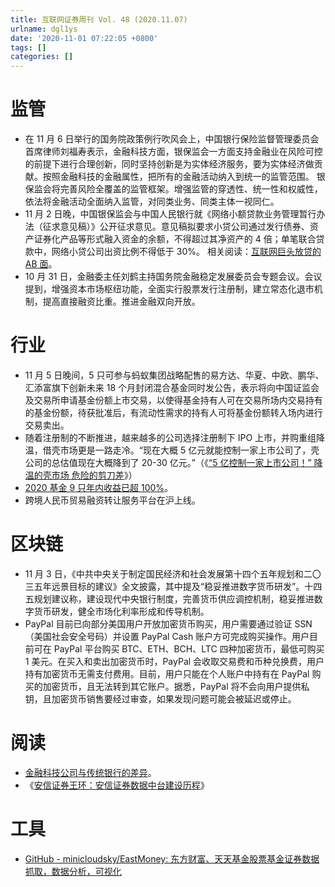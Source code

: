 ```yaml
---
title: 互联网证券周刊 Vol. 48 (2020.11.07)
urlname: dgl1ys
date: '2020-11-01 07:22:05 +0800'
tags: []
categories: []
---
```


# 监管

- 在 11 月 6 日举行的国务院政策例行吹风会上，中国银行保险监督管理委员会首席律师刘福寿表示，金融科技方面，银保监会一方面支持金融业在风险可控的前提下进行合理创新，同时坚持创新是为实体经济服务，要为实体经济做贡献。按照金融科技的金融属性，把所有的金融活动纳入到统一的监管范围。
  银保监会将完善风险全覆盖的监管框架。增强监管的穿透性、统一性和权威性，依法将金融活动全面纳入监管，对同类业务、同类主体一视同仁。
- 11 月 2 日晚，中国银保监会与中国人民银行就《网络小额贷款业务管理暂行办法（征求意见稿）》公开征求意见。意见稿拟要求小贷公司通过发行债券、资产证券化产品等形式融入资金的余额，不得超过其净资产的 4 倍；单笔联合贷款中，网络小贷公司出资比例不得低于 30%。
  相关阅读：[互联网巨头放贷的 AB 面](https://mp.weixin.qq.com/s?__biz=MTQzMjE1NjQwMQ==∣=2655631680&idx=1&sn=1ee7dfff0e82d773e1bd88b46ee5341c&chksm=66de16de51a99fc8dbbd779b405ca10e4a6596f9873378f47ae37dd0dd1f67bd2107d2532d51&scene=0&xtrack=1)。
- 10 月 31 日，金融委主任刘鹤主持国务院金融稳定发展委员会专题会议。会议提到，增强资本市场枢纽功能，全面实行股票发行注册制，建立常态化退市机制，提高直接融资比重。推进金融双向开放。

# 行业

- 11 月 5 日晚间，5 只可参与蚂蚁集团战略配售的易方达、华夏、中欧、鹏华、汇添富旗下创新未来 18 个月封闭混合基金同时发公告，表示将向中国证监会及交易所申请基金份额上市交易，以使得基金持有人可在交易所场内交易持有的基金份额，待获批准后，有流动性需求的持有人可将基金份额转入场内进行交易卖出。
- 随着注册制的不断推进，越来越多的公司选择注册制下 IPO 上市，并购重组降温，借壳市场更是一路走冷。“现在大概 5 亿元就能控制一家上市公司了，壳公司的总估值现在大概降到了 20-30 亿元。”（《[“5 亿控制一家上市公司！” 降温的壳市场 危险的剪刀差](http://www.21jingji.com/2020/11-7/zMMDEzNzhfMTYwMzkzMg.html)》）
- [2020 基金 9 只年内收益已超 100%](https://m.21jingji.com/article/20201108/herald/a7aafcf0230a177e750ead69ca2adad1.html)。
- 跨境人民币贸易融资转让服务平台在沪上线。

# 区块链

- 11 月 3 日，《中共中央关于制定国民经济和社会发展第十四个五年规划和二〇三五年远景目标的建议》全文披露，其中提及“稳妥推进数字货币研发”。十四五规划建议称，建设现代中央银行制度，完善货币供应调控机制，稳妥推进数字货币研发，健全市场化利率形成和传导机制。
- PayPal 目前已向部分美国用户开放加密货币购买，用户需要通过验证 SSN（美国社会安全号码）并设置 PayPal Cash 账户方可完成购买操作。用户目前可在 PayPal 平台购买 BTC、ETH、BCH、LTC 四种加密货币，最低可购买 1 美元。在买入和卖出加密货币时，PayPal 会收取交易费和币种兑换费，用户持有加密货币无需支付费用。目前，用户只能在个人账户中持有在 PayPal 购买的加密货币，且无法转到其它账户。据悉，PayPal 将不会向用户提供私钥，且加密货币销售要经过审查，如果发现问题可能会被延迟或停止。

# 阅读

- [金融科技公司与传统银行的差异](https://xueqiu.com/1556808774/162566846)。
- 《[安信证券王环：安信证券数据中台建设历程](https://www.sensorsdata.cn/blog/20201104/?hmsr=toutiao.io&utm_medium=toutiao.io&utm_source=toutiao.io)》

# 工具

- [GitHub - minicloudsky/EastMoney: 东方财富、天天基金股票基金证券数据抓取，数据分析，可视化](https://github.com/minicloudsky/EastMoney)
